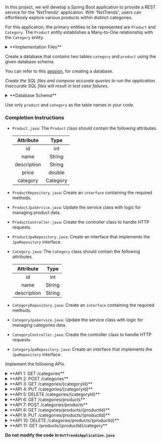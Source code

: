 In this project, we will develop a Spring Boot application to provide a REST service for the 'NxtTrendz' application. With 'NxtTrendz', users can effortlessly explore various products within distinct categories.

For this application, the primary entities to be represented are `Product` and `Category`. The `Product` entity establishes a Many-to-One relationship with the `Category` entity.

<details>
<summary>**Implementation Files**</summary>

Use these files to complete the implementation:

- `ProductController.java`
- `ProductRepository.java`
- `ProductJpaService.java`
- `ProductJpaRepository.java`
- `Product.java`
- `CategoryController.java`
- `CategoryRepository.java`
- `CategoryJpaService.java`
- `CategoryJpaRepository.java`
- `Category.java`

</details>

Create a database that contains two tables `category` and `product` using the given database schema.

You can refer to this [session](https://learning.ccbp.in/course?c_id=e345dfa4-f5ce-406e-b19a-4ed720c54136&s_id=6a60610e-79c2-4e15-b675-45ddbd9bbe82&t_id=f880166e-2f51-4403-81a0-d2430694dae8), for creating a database.

_Create the SQL files and compose accurate queries to run the application. Inaccurate SQL files will result in test case failures._

<details>
<summary>**Database Schema**</summary>

#### Product Table

|   Columns   |                 Type                  |
| :---------: | :-----------------------------------: |
|     id      | INTEGER (Primary Key, Auto Increment) |
|    name     |                 TEXT                  |
| description |                 TEXT                  |
|    price    |                DOUBLE                 |
| categoryId  |                INTEGER                |

#### Category Table

|   Columns   |                 Type                  |
| :---------: | :-----------------------------------: |
|     id      | INTEGER (Primary Key, Auto Increment) |
|    name     |                 TEXT                  |
| description |          TEXT (Foreign Key)           |

You can use the given sample data to populate the tables.

<details>
<summary>**Sample Data**</summary>

#### Category Data

|  id   |    name     |                   description                   |
| :---: | :---------: | :---------------------------------------------: |
|   1   | Electronics |      Gadgets and devices for everyday use.      |
|   2   |    Books    | Novels, textbooks, and other reading materials. |
|   3   |   Fashion   |      Clothing, footwear, and accessories.       |

#### Product Data

|       name        |                              description                              |  price   | categoryId |
| :---------------: | :-------------------------------------------------------------------: | :------: | :--------: |
|      Laptop       | A high-performance laptop suitable for gaming and professional tasks. | 50000.00 |     1      |
| Bluetooth Speaker |           A portable speaker with excellent sound quality.            | 2500.00  |     1      |
|   Mystery Novel   |              A thrilling novel full of twists and turns.              |  500.00  |     2      |
| History Textbook  |                A comprehensive guide to world history.                |  400.00  |     2      |
|  Leather Jacket   |               A stylish jacket made of genuine leather.               | 2200.00  |     3      |
|   Running Shoes   |                Comfortable shoes perfect for jogging.                 |  700.00  |     3      |

</details>

</details>

<MultiLineNote>

Use only `product` and `category` as the table names in your code.

</MultiLineNote>

### Completion Instructions

- `Product.java`: The `Product` class should contain the following attributes.

    |  Attribute  |   Type   |
    | :---------: | :------: |
    |     id      |   int    |
    |    name     |  String  |
    | description |  String  |
    |    price    |  double  |
    |  category   | Category |

- `ProductRepository.java`: Create an `interface` containing the required methods.
- `ProductJpaService.java`: Update the service class with logic for managing product data.
- `ProductController.java`: Create the controller class to handle HTTP requests.
- `ProductJpaRepository.java`: Create an interface that implements the `JpaRepository` interface.
  
- `Category.java`: The `Category` class should contain the following attributes.

    |  Attribute  |  Type  |
    | :---------: | :----: |
    |     id      |  int   |
    |    name     | String |
    | description | String |

- `CategoryRepository.java`: Create an `interface` containing the required methods.
- `CategoryJpaService.java`: Update the service class with logic for managing categories data.
- `CategoryController.java`: Create the controller class to handle HTTP requests.
- `CategoryJpaRepository.java`: Create an interface that implements the `JpaRepository` interface.

Implement the following APIs.

<details>
<summary>**API 1: GET /categories**</summary>

#### Path: `/categories`

#### Method: `GET`

#### Description:

Returns a list of all categories in the `category` table.

#### Response

```json
[
    {
        "id": 1,
        "name": "Electronics",
        "description": "Gadgets and devices for everyday use."
    },
    ...
]
```

</details>

<details>
<summary>**API 2: POST /categories**</summary>

#### Path: `/categories`

#### Method: `POST`

#### Description:

Creates a new category in the `category` table. The `categoryId` is auto-incremented.

#### Request

```json
{
    "name": "Home Appliances",
    "description": "Essential tools for household tasks."
}
```

#### Response

```json
{
    "id": 4,
    "name": "Home Appliances",
    "description": "Essential tools for household tasks."
}
```

</details>

<details>
<summary>**API 3: GET /categories/{categoryId}**</summary>

#### Path: `/categories/{categoryId}`

#### Method: `GET`

#### Description:

Returns a category based on the `categoryId`. If the given `categoryId` is not found in the `category` table, raise `ResponseStatusException` with `HttpStatus.NOT_FOUND`.


#### Success Response

```json
{
    "id": 2,
    "name": "Books",
    "description": "Novels, textbooks, and other reading materials."
}
```

</details>

<details>
<summary>**API 4: PUT /categories/{categoryId}**</summary>

#### Path: `/categories/{categoryId}`

#### Method: `PUT`

#### Description:

Updates the details of a category based on the `categoryId` and returns the updated category details. If the given `categoryId` is not found in the `category` table, raise `ResponseStatusException` with `HttpStatus.NOT_FOUND`.

#### Request

```json
{
    "name": "Toys",
    "description": "Fun items for kids and adults alike."
}
```

#### Success Response

```json
{
    "id": 2,
    "name": "Toys",
    "description": "Fun items for kids and adults alike."
}
```

</details>

<details>
<summary>**API 5: DELETE /categories/{categoryId}**</summary>

#### Path: `/categories/{categoryId}`

#### Method: `DELETE`

#### Description:

Deletes a category from the `category` table based on the `categoryId` and returns the status code `204`(raise `ResponseStatusException` with `HttpStatus.NO_CONTENT`). If the given `categoryId` is not found in the `category` table, raise `ResponseStatusException` with `HttpStatus.NOT_FOUND`. 

</details>

<details>
<summary>**API 6: GET /categories/products**</summary>

#### Path: `/categories/products`

#### Method: `GET`

#### Description:

Returns a list of all products in the `product` table.

#### Response

```json
[
    {
        "id": 1,
        "name": "Laptop",
        "description": "A high-performance laptop suitable for gaming and professional tasks.",
        "price": 50000.0,
        "category": {
            "id": 1,
            "name": "Electronics",
            "description": "Gadgets and devices for everyday use."
        }
    },
    ...
]
```

</details>

<details>
<summary>**API 7: POST /categories/products**</summary>

#### Path: `/categories/products`

#### Method: `POST`

#### Description:

Creates a new product in the `product` table and create an association between the product and the category based on the `id` of the `category` field. The `productId` is auto-incremented.

#### Request

```json
{
    "name": "Blender",
    "description": "An efficient kitchen tool for making smoothies.",
    "price": 600.00,
    "category": {
        "id": 4
    }
}
```

#### Response

```json
{
    "id": 7,
    "name": "Blender",
    "description": "An efficient kitchen tool for making smoothies.",
    "price": 600.0,
    "category": {
        "id": 4,
        "name": "Home Appliances",
        "description": "Essential tools for household tasks."
    }
}
```

</details>

<details>
<summary>**API 8: GET /categories/products/{productId}**</summary>

#### Path: `/categories/products/{productId}`

#### Method: `GET`

#### Description:

Returns a product based on the `productId`. If the given `productId` is not found in the `product` table, raise `ResponseStatusException` with `HttpStatus.NOT_FOUND`.


#### Success Response

```json
{
    "id": 2,
    "name": "Bluetooth Speaker",
    "description": "A portable speaker with excellent sound quality.",
    "price": 2500.0,
    "category": {
        "id": 1,
        "name": "Electronics",
        "description": "Gadgets and devices for everyday use."
    }
}
```

</details>

<details>
<summary>**API 9: PUT /categories/products/{productId}**</summary>

#### Path: `/categories/products/{productId}`

#### Method: `PUT`

#### Description:

Updates the details of a product based on the `productId` and returns the updated product details. If the `id` in the `category` field is provided, update the association between the product and the category based on the `id`. If the given `productId` is not found in the `product` table, raise `ResponseStatusException` with `HttpStatus.NOT_FOUND`.

#### Request

```json
{
    "name": "Lego Set",
    "description": "A 500-piece Lego set for building and creativity.",
    "price": 300.00,
    "category": {
        "id": 2
    }
}
```

#### Success Response

```json
{
    "id": 4,
    "name": "Lego Set",
    "description": "A 500-piece Lego set for building and creativity.",
    "price": 300.0,
    "category": {
        "id": 2,
        "name": "Toys",
        "description": "Fun items for kids and adults alike."
    }
}
```

</details>

<details>
<summary>**API 10: DELETE /categories/products/{productId}**</summary>

#### Path: `/categories/products/{productId}`

#### Method: `DELETE`

#### Description:

Deletes a product from the `product` table based on the `productId` and returns the status code `204`(raise `ResponseStatusException` with `HttpStatus.NO_CONTENT`). If the given `productId` is not found in the `product` table, raise `ResponseStatusException` with `HttpStatus.NOT_FOUND`.

</details>

<details>
<summary>**API 11: GET /products/{productId}/category**</summary>

#### Path: `/products/{productId}/category`

#### Method: `GET`

#### Description:

Returns a category of the product based on the `productId`. If the given `productId` is not found in the `product` table, raise `ResponseStatusException` with `HttpStatus.NOT_FOUND`.

#### Response

```json
{
    "id": 1,
    "name": "Electronics",
    "description": "Gadgets and devices for everyday use."
}
```

</details>

**Do not modify the code in `NxtTrendzApplication.java`**